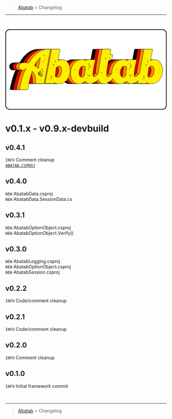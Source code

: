 <!-- A generic template for an repository CHANGELOG document [b220829.094029]
     - All URLs should use reference-links added at the end of this documentation.
-->

<!-- BREADCRUMBS
     - Documentation breadcrumbs.
     - This should also be at the end of the documentation as well.
-->
> [Abatab][REPOSITORY-URL] > Changelog

***

<br>
<div align="center">

  <!-- PROJECT LOGO
      - Project logo should be located at "./.github/Logos/RepositoryLogo.png".
      - Short description of the project.
  -->
  ![REPOSITORY-LOGO][REPOSITORY-LOGO]

</div>

# v0.1.x - v0.9.x-devbuild

## v0.4.1
`INFO` Comment cleanup  
[`ABATAB.CSPROJ`][ABATAB-CSPROJ-CHANGLOG]

## v0.4.0
`NEW` AbatabData.csproj  
`NEW` AbatabData.SessionData.cs

## v0.3.1
`NEW` AbatabOptionObject.csproj  
`NEW` AbatabOptionObject.Verify()

## v0.3.0
`NEW` AbatabLogging.csproj  
`NEW` AbatabOptionObject.csproj  
`NEW` AbatabSession.csproj

## v0.2.2
`INFO` Code/comment cleanup

## v0.2.1
`INFO` Code/comment cleanup

## v0.2.0
`INFO` Comment cleanup

## v0.1.0
`INFO` Initial framework commit

<!-- BREADCRUMBS
     - Documentation breadcrumbs. This should also be at the start of the documentation as well.
-->
<br>

***

> [Abatab][REPOSITORY-URL] > Changelog

<!-- REFERENCE LINKS: STANDARD
     These reference links should be standard across all project documentation.
-->
[REPOSITORY-URL]: https://github.com/spectrum-health-systems/Abatab
[REPOSITORY-LOGO]: ../.github/Logos/RepositoryLogo.png

<!-- CHANGELOG LINKS -->
[ABATAB-CSPROJ-CHANGLOG]: ../src/ProjData/Doc/CHANGELOG.md
